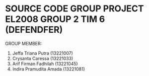 # SOURCE CODE GROUP PROJECT EL2008 GROUP 2 TIM 6 (DEFENDFER)
GROUP MEMBER:
1. Jeffa Triana Putra (13221007)
2. Crysanta Caressa (13221033)
3. Arif Firman Fadhilah (13221045)
4. Indira Pramudita Amada (13221081)
